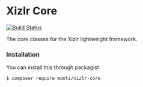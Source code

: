 # Xizlr Core

[![Build Status](https://travis-ci.org/mooti/xizlr-core.svg?branch=master)](https://travis-ci.org/mooti/xizlr-core)

The core classes for the Xizlr lightweight framework.

### Installation

You can install this through packagist

```
$ composer require mooti/xizlr-core
```

